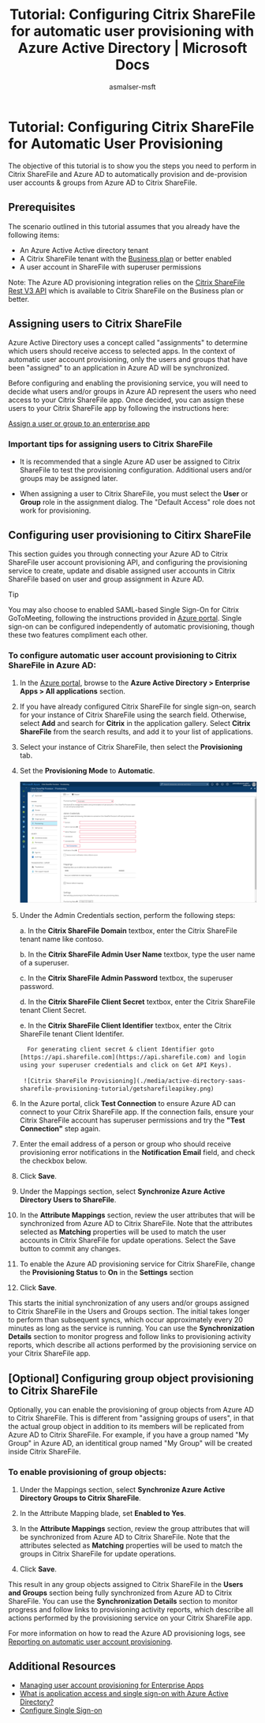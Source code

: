 ﻿---
title: 'Tutorial: Configuring Citrix ShareFile for automatic user provisioning with Azure Active Directory | Microsoft Docs'
description: Learn how to configure Azure Active Directory to automatically provision and de-provision user accounts to Citrix ShareFile.
services: active-directory
documentationcenter: ''
author: asmalser-msft
writer: asmalser-msft
manager: sakula

ms.assetid: 4fc80aba-e27e-49e5-a481-5ee3e8cd806d
ms.service: active-directory
ms.workload: identity
ms.tgt_pltfrm: na
ms.devlang: na
ms.topic: article
ms.date: 10/18/2017
ms.author: asmalser-msft
ms.reviewer: asmalser

---

# Tutorial: Configuring Citrix ShareFile for Automatic User Provisioning


The objective of this tutorial is to show you the steps you need to perform in Citrix ShareFile and Azure AD to automatically provision and de-provision user accounts & groups from Azure AD to Citrix ShareFile.

## Prerequisites

The scenario outlined in this tutorial assumes that you already have the following items:

*   An Azure Active Active directory tenant
*   A Citrix ShareFile tenant with the [Business plan](https://www.sharefile.com/pricing) or better enabled 
*   A user account in ShareFile with superuser permissions 

Note: The Azure AD provisioning integration relies on the [Citrix ShareFile Rest V3 API](https://api.sharefile.com/rest/docs/resource.aspx?name=Items) which is available to Citrix ShareFile on the Business plan or better.

## Assigning users to Citrix ShareFile

Azure Active Directory uses a concept called "assignments" to determine which users should receive access to selected apps. In the context of automatic user account provisioning, only the users and groups that have been "assigned" to an application in Azure AD will be synchronized. 

Before configuring and enabling the provisioning service, you will need to decide what users and/or groups in Azure AD represent the users who need access to your Citrix ShareFile app. Once decided, you can assign these users to your Citrix ShareFile app by following the instructions here:

[Assign a user or group to an enterprise app](active-directory-coreapps-assign-user-azure-portal.md)

### Important tips for assigning users to Citrix ShareFile

*	It is recommended that a single Azure AD user be assigned to Citrix ShareFile to test the provisioning configuration. Additional users and/or groups may be assigned later.

*	When assigning a user to Citrix ShareFile, you must select the **User** or **Group** role in the assignment dialog. The "Default Access" role does not work for provisioning.


## Configuring user provisioning to Citirx ShareFile 

This section guides you through connecting your Azure AD to Citrix ShareFile user account provisioning API, and configuring the provisioning service to create, update and disable assigned user accounts in Citrix ShareFile based on user and group assignment in Azure AD.

> [!TIP]
> You may also choose to enabled SAML-based Single Sign-On for Citrix GoToMeeting, following the instructions provided in [Azure portal](https://portal.azure.com). Single sign-on can be configured independently of automatic provisioning, though these two features compliment each other.

### To configure automatic user account provisioning to Citrix ShareFile in Azure AD:


1)	In the [Azure portal](https://portal.azure.com), browse to the **Azure Active Directory > Enterprise Apps > All applications**  section.

2) If you have already configured Citrix ShareFile for single sign-on, search for your instance of Citrix ShareFile using the search field. Otherwise, select **Add** and search for **Citrix** in the application gallery. Select **Citrix ShareFile** from the search results, and add it to your list of applications.

3)	Select your instance of Citrix ShareFile, then select the **Provisioning** tab.

4)	Set the **Provisioning Mode** to **Automatic**.

    ![Citrix ShareFile Provisioning](./media/active-directory-saas-sharefile-provisioning-tutorial/sharefileazureprovisioning.png)
    
5. Under the Admin Credentials section, perform the following steps:
   
    a. In the **Citrix ShareFile Domain** textbox, enter the Citrix ShareFile tenant name like contoso.

    b. In the **Citrix ShareFile Admin User Name** textbox, type the user name of a superuser.

    c. In the **Citrix ShareFile Admin Password** textbox, the superuser password.
    
    d. In the **Citrix ShareFile Client Secret** textbox, enter the Citrix ShareFile tenant Client Secret.
    
    e. In the **Citrix ShareFile Client Identifier** textbox, enter the Citrix ShareFile tenant Client Identifer.
    
         For generating client secret & client Identifier goto [https://api.sharefile.com](https://api.sharefile.com) and login using your superuser credentials and click on Get API Keys).
         
        ![Citrix ShareFile Provisioning](./media/active-directory-saas-sharefile-provisioning-tutorial/getsharefileapikey.png)
	
6) In the Azure portal, click **Test Connection** to ensure Azure AD can connect to your Citrix ShareFile app. If the connection fails, ensure your Citrix ShareFile account has superuser permissions and try the **"Test Connection"** step again.

7) Enter the email address of a person or group who should receive provisioning error notifications in the **Notification Email** field, and check the checkbox below.

8) Click **Save**. 

9) Under the Mappings section, select **Synchronize Azure Active Directory Users to ShareFile**.

10) In the **Attribute Mappings** section, review the user attributes that will be synchronized from Azure AD to Citrix ShareFile. Note that the attributes selected as **Matching** properties will be used to match the user accounts in Citrix ShareFile for update operations. Select the Save button to commit any changes.

11) To enable the Azure AD provisioning service for Citrix ShareFile, change the **Provisioning Status** to **On** in the **Settings** section

12) Click **Save**. 

This starts the initial synchronization of any users and/or groups assigned to Citrix ShareFile in the Users and Groups section. The initial takes longer to perform than subsequent syncs, which occur approximately every 20 minutes as long as the service is running. You can use the **Synchronization Details** section to monitor progress and follow links to provisioning activity reports, which describe all actions performed by the provisioning service on your Citrix ShareFile app.

## [Optional] Configuring group object provisioning to Citrix ShareFile 

Optionally, you can enable the provisioning of group objects from Azure AD to Citrix ShareFile. This is different from "assigning groups of users", in that the actual group object in addition to its members will be replicated from Azure AD to Citrix ShareFile. For example, if you have a group named "My Group" in Azure AD, an identitical group named "My Group" will be created inside Citrix ShareFile.

### To enable provisioning of group objects:

1) Under the Mappings section, select **Synchronize Azure Active Directory Groups to Citrix ShareFile**.

2) In the Attribute Mapping blade, set **Enabled to Yes**.

3) In the **Attribute Mappings** section, review the group attributes that will be synchronized from Azure AD to Citrix ShareFile. Note that the attributes selected as **Matching** properties will be used to match the groups in Citrix ShareFile for update operations. 

4) Click **Save**.

This result in any group objects assigned to Citrix ShareFile in the **Users and Groups** section being fully synchronized from Azure AD to Citrix ShareFile. You can use the **Synchronization Details** section to monitor progress and follow links to provisioning activity reports, which describe all actions performed by the provisioning service on your Citrix ShareFile app.

For more information on how to read the Azure AD provisioning logs, see [Reporting on automatic user account provisioning](https://docs.microsoft.com/en-us/azure/active-directory/active-directory-saas-provisioning-reporting).

## Additional Resources

* [Managing user account provisioning for Enterprise Apps](active-directory-enterprise-apps-manage-provisioning.md)
* [What is application access and single sign-on with Azure Active Directory?](active-directory-appssoaccess-whatis.md)
* [Configure Single Sign-on](active-directory-saas-sharefile-tutorial.md)